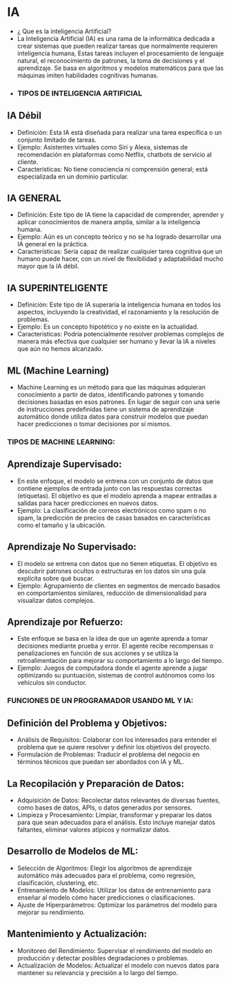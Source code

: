 # IA
- ¿ Que es la inteligencia Artificial?
- La Inteligencia Artificial (IA) es una rama de la informática dedicada a crear sistemas que pueden realizar tareas que normalmente requieren inteligencia humana, Estas tareas incluyen el procesamiento de lenguaje natural, el reconocimiento de patrones, la toma de decisiones y el aprendizaje. Se basa en algoritmos y modelos matemáticos para que las máquinas imiten habilidades cognitivas humanas.
- ### TIPOS DE INTELIGENCIA ARTIFICIAL
 ## IA Débil
- Definición: Esta IA está diseñada para realizar una tarea específica o un conjunto limitado de tareas.
- Ejemplo: Asistentes virtuales como Siri y Alexa, sistemas de recomendación en plataformas como Netflix, chatbots de servicio al cliente.
- Características: No tiene consciencia ni comprensión general; está especializada en un dominio particular.
 ## IA GENERAL
- Definición: Este tipo de IA tiene la capacidad de comprender, aprender y aplicar conocimientos de manera amplia, similar a la inteligencia humana.
- Ejemplo: Aún es un concepto teórico y no se ha logrado desarrollar una IA general en la práctica.
- Características: Seria capaz de realizar cualquier tarea cognitiva que un humano puede hacer, con un nivel de flexibilidad y adaptabilidad mucho mayor que la IA débil.
 ## IA SUPERINTELIGENTE
 - Definición: Este tipo de IA superaría la inteligencia humana en todos los aspectos, incluyendo la creatividad, el razonamiento y la resolución de problemas.
 - Ejemplo: Es un concepto hipotético y no existe en la actualidad.
 - Características: Podría potencialmente resolver problemas complejos de manera más efectiva que cualquier ser humano y llevar la IA a niveles que aún no hemos alcanzado.

 ## ML (Machine Learning)
 - Machine Learning es un método para que las máquinas adquieran conocimiento a partir de datos, identificando patrones y tomando decisiones basadas en esos patrones. En lugar de seguir con una serie de instrucciones predefinidas tiene un sistema de aprendizaje automático donde utiliza datos para construir modelos que puedan hacer predicciones o tomar decisiones por sí mismos.
 ### TIPOS DE MACHINE LEARNING:
## Aprendizaje Supervisado:
- En este enfoque, el modelo se entrena con un conjunto de datos que contiene ejemplos de entrada junto con las respuestas correctas (etiquetas). El objetivo es que el modelo aprenda a mapear entradas a salidas para hacer predicciones en nuevos datos.
- Ejemplo:  La clasificación de correos electrónicos como spam o no spam, la predicción de precios de casas basados en características como el tamaño y la ubicación.
## Aprendizaje No Supervisado:
- El modelo se entrena con datos que no tienen etiquetas. El objetivo es descubrir patrones ocultos o estructuras en los datos sin una guía explícita sobre qué buscar.
- Ejemplo: Agrupamiento de clientes en segmentos de mercado basados en comportamientos similares, reducción de dimensionalidad para visualizar datos complejos.
## Aprendizaje por Refuerzo:
-  Este enfoque se basa en la idea de que un agente aprenda a tomar decisiones mediante prueba y error. El agente recibe recompensas o penalizaciones en función de sus acciones y se utiliza la retroalimentación para mejorar su comportamiento a lo largo del tiempo.
- Ejemplo: Juegos de computadora donde el agente aprende a jugar optimizando su puntuación, sistemas de control autónomos como los vehículos sin conductor.
### FUNCIONES DE UN PROGRAMADOR USANDO ML Y IA:
## Definición del Problema y Objetivos:
- Análisis de Requisitos: Colaborar con los interesados para entender el problema que se quiere resolver y definir los objetivos del proyecto.
- Formulación de Problemas: Traducir el problema del negocio en términos técnicos que puedan ser abordados con IA y ML.
## La Recopilación y Preparación de Datos:
- Adquisición de Datos: Recolectar datos relevantes de diversas fuentes, como bases de datos, APIs, o datos generados por sensores.
- Limpieza y Procesamiento: Limpiar, transformar y preparar los datos para que sean adecuados para el análisis. Esto incluye manejar datos faltantes, eliminar valores atípicos y normalizar datos.
## Desarrollo de Modelos de ML:
- Selección de Algoritmos: Elegir los algoritmos de aprendizaje automático más adecuados para el problema, como regresión, clasificación, clustering, etc.
- Entrenamiento de Modelos: Utilizar los datos de entrenamiento para enseñar al modelo cómo hacer predicciones o clasificaciones.
- Ajuste de Hiperparámetros: Optimizar los parámetros del modelo para mejorar su rendimiento.
## Mantenimiento y Actualización:
- Monitoreo del Rendimiento: Supervisar el rendimiento del modelo en producción y detectar posibles degradaciones o problemas.
- Actualización de Modelos: Actualizar el modelo con nuevos datos para mantener su relevancia y precisión a lo largo del tiempo.
